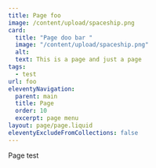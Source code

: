 ```yaml
---
title: Page foo
image: /content/upload/spaceship.png
card:
  title: "Page doo bar "
  image: "/content/upload/spaceship.png"
  alt:
  text: This is a page and just a page
tags:
  - test
url: foo
eleventyNavigation:
  parent: main
  title: Page
  order: 10
  excerpt: page menu
layout: page/page.liquid
eleventyExcludeFromCollections: false
---
```


Page test

